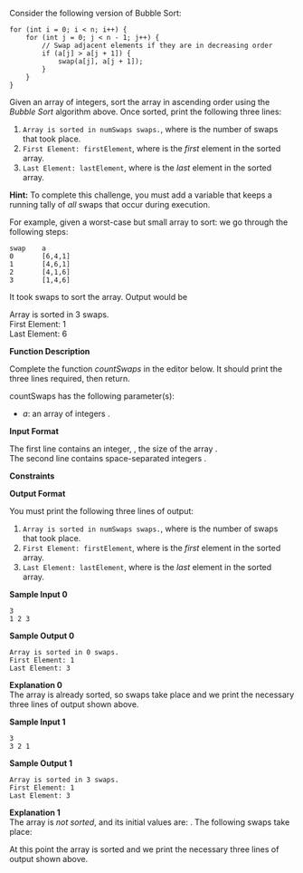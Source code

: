 Consider the following version of Bubble Sort:

    for (int i = 0; i < n; i++) {
	    for (int j = 0; j < n - 1; j++) {
	        // Swap adjacent elements if they are in decreasing order
	        if (a[j] > a[j + 1]) {
	            swap(a[j], a[j + 1]);
	        }
	    }
    }

Given an array of integers, sort the array in ascending order using the  _Bubble Sort_  algorithm above. Once sorted, print the following three lines:

1.  `Array is sorted in numSwaps swaps.`, where  is the number of swaps that took place.
2.  `First Element: firstElement`, where  is the  _first_  element in the sorted array.
3.  `Last Element: lastElement`, where  is the  _last_  element in the sorted array.

**Hint:**  To complete this challenge, you must add a variable that keeps a running tally of  _all_  swaps that occur during execution.

For example, given a worst-case but small array to sort:  we go through the following steps:

```
swap    a       
0       [6,4,1]
1       [4,6,1]
2       [4,1,6]
3       [1,4,6]

```

It took  swaps to sort the array. Output would be

Array is sorted in 3 swaps.  
First Element: 1  
Last Element: 6  

**Function Description**

Complete the function  _countSwaps_  in the editor below. It should print the three lines required, then return.

countSwaps has the following parameter(s):

-   _a_: an array of integers .

**Input Format**

The first line contains an integer,  , the size of the array  .  
The second line contains  space-separated integers  .

**Constraints**

**Output Format**

You must print the following three lines of output:

1.  `Array is sorted in numSwaps swaps.`, where  is the number of swaps that took place.
2.  `First Element: firstElement`, where  is the  _first_  element in the sorted array.
3.  `Last Element: lastElement`, where  is the  _last_  element in the sorted array.

**Sample Input 0**

```
3
1 2 3

```

**Sample Output 0**

```
Array is sorted in 0 swaps.
First Element: 1
Last Element: 3

```

**Explanation 0**  
The array is already sorted, so  swaps take place and we print the necessary three lines of output shown above.

**Sample Input 1**

```
3
3 2 1

```

**Sample Output 1**

```
Array is sorted in 3 swaps.
First Element: 1
Last Element: 3

```

**Explanation 1**  
The array is  _not sorted_, and its initial values are:  . The following  swaps take place:

At this point the array is sorted and we print the necessary three lines of output shown above.
<!--stackedit_data:
eyJoaXN0b3J5IjpbMTMwNDc4MzE3NV19
-->